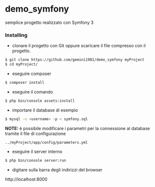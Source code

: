 # demo_symfony

semplice progetto realizzato con Symfony 3

### Installing

* clonare il progetto con Git oppure scaricare il file compresso con il progetto.

```bash
$ git clone https://github.com/gemini1981/demo_symfony myProject
$ cd myProject/
```

* eseguire composer

```bash
$ composer install
```

* eseguire il comando

```bash
$ php bin/console assets:install
```

* importare il database di esempio

```bash
$ mysql -u <username> -p < symfony.sql
```

**NOTE:** è possibile modificare i parametri per la connessione al database tramite il file di configurazione

```bash
../myProject/app/config/parameters.yml
```

* eseguire il server interno

```bash
$ php bin/console server:run
```

* digitare sulla barra degli indirizzi del browser

http://localhost:8000
